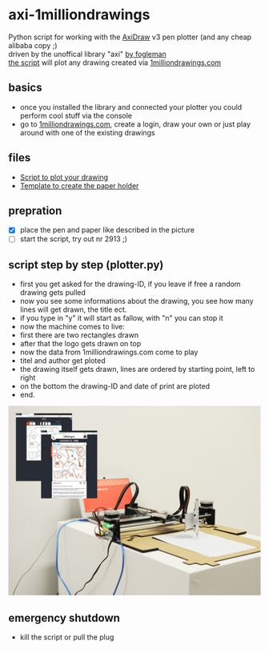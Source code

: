 # axi-1milliondrawings
Python script for working with the [AxiDraw](https://www.axidraw.com/) v3 pen plotter (and any cheap alibaba copy ;)\
driven by the unoffical library "axi" [by fogleman](https://github.com/fogleman/axi)\
[the script](plotter.py) will plot any drawing created via [1milliondrawings.com](https://1milliondrawings.com/)

## basics
- once you installed the library and connected your plotter you could perform cool stuff via the console
- go to [1milliondrawings.com](https://1milliondrawings.com/), create a login, draw your own or just play around with one of the existing drawings

## files
- [Script to plot your drawing](plotter.py)
- [Template to create the paper holder](axi_platten1.ai)

## prepration
- [x] place the pen and paper like described in the picture
- [ ] start the script, try out nr 2913 ;)

## script step by step (plotter.py)
- first you get asked for the drawing-ID, if you leave if free a random drawing gets pulled
- now you see some informations about the drawing, you see how many lines will get drawn, the title ect.
- if you type in "y" it will start as fallow, with "n" you can stop it
- now the machine comes to live:
 - first there are two rectangles drawn
 - after that the logo gets drawn on top
 - now the data from 1milliondrawings.com come to play
 - titel and author get ploted
 - the drawing itself gets drawn, lines are ordered by starting point, left to right
 - on the bottom the drawing-ID and date of print are ploted
 - end.

![plotter image](plot-your-drawing-via-1milliondrawings.jpg)

## emergency shutdown
- kill the script or pull the plug

